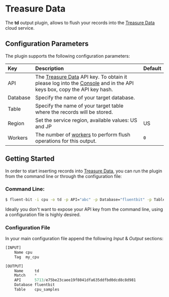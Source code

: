 # Treasure Data

The **td** output plugin, allows to flush your records into the [Treasure Data](http://treasuredata.com) cloud service.

## Configuration Parameters

The plugin supports the following configuration parameters:

| Key | Description | Default |
| :--- | :--- | :--- |
| API | The [Treasure Data](http://treasuredata.com) API key. To obtain it please log into the [Console](https://console.treasuredata.com) and in the API keys box, copy the API key hash. |  |
| Database | Specify the name of your target database. |  |
| Table | Specify the name of your target table where the records will be stored. |  |
| Region | Set the service region, available values: US and JP | US |
| Workers | The number of [workers](../../administration/multithreading.md#outputs) to perform flush operations for this output. | `0` |

## Getting Started

In order to start inserting records into [Treasure Data](https://www.treasuredata.com), you can run the plugin from the command line or through the configuration file:

### Command Line:

```bash
$ fluent-bit -i cpu -o td -p API="abc" -p Database="fluentbit" -p Table="cpu_samples"
```

Ideally you don't want to expose your API key from the command line, using a configuration file is highly desired.

### Configuration File

In your main configuration file append the following _Input_ & _Output_ sections:

```python
[INPUT]
    Name cpu
    Tag  my_cpu

[OUTPUT]
    Name     td
    Match    *
    API      5713/e75be23caee19f8041dfa635ddfbd0dcd8c8d981
    Database fluentbit
    Table    cpu_samples
```
